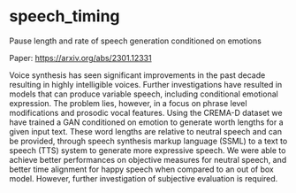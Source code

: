 # speech_timing
Pause length and rate of speech generation conditioned on emotions

Paper: https://arxiv.org/abs/2301.12331

Voice synthesis has seen significant improvements in the past decade resulting in highly intelligible voices. Further investigations have resulted in models that can produce variable speech, including conditional emotional expression. The problem lies, however, in a focus on phrase level modifications and prosodic vocal features. Using the CREMA-D dataset we have trained a GAN conditioned on emotion to generate worth lengths for a given input text. These word lengths are relative to neutral speech and can be provided, through speech synthesis markup language (SSML) to a  text to speech (TTS) system to generate more expressive speech. We were able to achieve better performances on objective measures for neutral speech, and better time alignment for happy speech when compared to an out of box model. However, further investigation of subjective evaluation is required.
